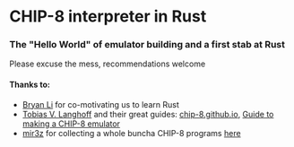 # CHIP-8 interpreter in Rust

### The "Hello World" of emulator building and a first stab at Rust

Please excuse the mess, recommendations welcome

#### Thanks to:
* [Bryan Li](https://github.com/bbbryan14) for co-motivating us to learn Rust
* [Tobias V. Langhoff](https://github.com/tobiasvl) and their great guides: [chip-8.github.io](https://chip-8.github.io/), [Guide to making a CHIP-8 emulator](https://tobiasvl.github.io/blog/write-a-chip-8-emulator/)
* [mir3z](https://github.com/mir3z) for collecting a whole buncha CHIP-8 programs [here](https://github.com/mir3z/chip8-emu/tree/master/roms)